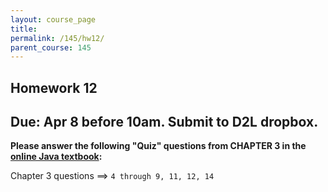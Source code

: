 ```yaml
---
layout: course_page
title: 
permalink: /145/hw12/
parent_course: 145
---
```


Homework 12
----

Due: Apr 8 before 10am. Submit to D2L dropbox.
----

**Please answer the following "Quiz" questions from CHAPTER 3 in the [online Java textbook](http://math.hws.edu/javanotes/):**



Chapter 3 questions ==> ```4 through 9, 11, 12, 14```